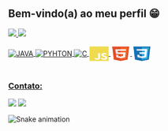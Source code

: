 

<!--
### Hi there 👋

**Thiago051/Thiago051** is a ✨ _special_ ✨ repository because its `README.md` (this file) appears on your GitHub profile.

Here are some ideas to get you started:

- 🔭 I’m currently working on ...
- 🌱 I’m currently learning ...
- 👯 I’m looking to collaborate on ...
- 🤔 I’m looking for help with ...
- 💬 Ask me about ...
- 📫 How to reach me: ...
- 😄 Pronouns: ...
- ⚡ Fun fact: ...
-->

## Bem-vindo(a) ao meu perfil 😁

 <div>
   <a href="https://github.com/Thiago051">
   <img height="180em" src="https://github-readme-stats.vercel.app/api?username=Thiago051&show_icons=true&theme=tokyonight&include_all_commits=true&count_private=true"/>
   <img height="180em" src="https://github-readme-stats.vercel.app/api/top-langs/?username=Thiago051&layout=compact&langs_count=6&theme=tokyonight"/>
</div>

<!-- https://devicon.dev/ -->
<div style="display: inline_block"><br>
  <img align="center" alt="JAVA" height="50" width="50" src="https://cdn.jsdelivr.net/gh/devicons/devicon/icons/java/java-original-wordmark.svg" />
  <img align="center" alt="PYHTON" height="50" width="50" src="https://cdn.jsdelivr.net/gh/devicons/devicon/icons/python/python-original-wordmark.svg" />
  <img align="center" alt="C" height="50" width="50" src="https://cdn.jsdelivr.net/gh/devicons/devicon/icons/c/c-original.svg" />
  <img align="center" alt="Js" height="30" width="40" src="https://raw.githubusercontent.com/devicons/devicon/master/icons/javascript/javascript-plain.svg">
  <img align="center" alt="HTML" height="30" width="40" src="https://raw.githubusercontent.com/devicons/devicon/master/icons/html5/html5-original.svg">
  <img align="center" alt="CSS" height="30" width="40" src="https://raw.githubusercontent.com/devicons/devicon/master/icons/css3/css3-original.svg">
</div>
 
 <br>

  ### Contato:
 
<div>  
  <a href = "mailto:thiago.gabriel051@gmail.com"><img src="https://img.shields.io/badge/-Gmail-%23333?style=for-the-badge&logo=gmail&logoColor=white" target="_blank"></a>
  <a href="https://www.linkedin.com/in/thiago-oliveira-06385b180/" target="_blank"><img src="https://img.shields.io/badge/-LinkedIn-%230077B5?style=for-the-badge&logo=linkedin&logoColor=white" target="_blank"></a> 
 
  ![Snake animation](https://github.com/Thiago051/Thiago051/blob/output/github-contribution-grid-snake.svg)

</div> 

